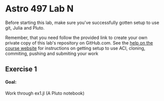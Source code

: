# Astro 497 Lab N

Before starting this lab, make sure you've successfully gotten setup to use git, Julia and Pluto.

Remember, that you need follow the provided link to create your own private copy of this lab's repository on GitHub.com.   See the
[help on the course website](https://psuastro497.github.io/fall2022/resources/labs/) for instructions on getting setup to use ACI, cloning, commiting, pushing and submiting your work

## Exercise 1
#### Goal:  
Work through ex1.jl  (A Pluto notebook)


